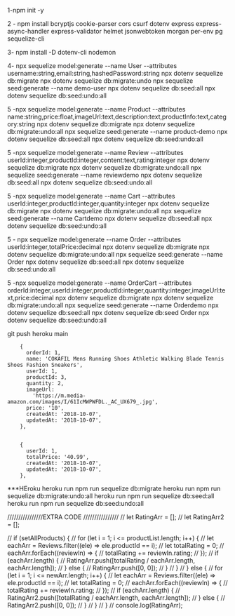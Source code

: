 1-npm init -y

2 - npm install bcryptjs cookie-parser cors csurf dotenv express express-async-handler express-validator helmet jsonwebtoken morgan per-env pg sequelize-cli

3- npm install -D dotenv-cli nodemon

4- npx sequelize model:generate --name User --attributes username:string,email:string,hashedPassword:string
npx dotenv sequelize db:migrate
npx dotenv sequelize db:migrate:undo
npx sequelize seed:generate --name demo-user
npx dotenv sequelize db:seed:all
npx dotenv sequelize db:seed:undo:all

5 -npx sequelize model:generate --name Product --attributes name:string,price:float,imageUrl:text,description:text,productInfo:text,category:string
npx dotenv sequelize db:migrate
npx dotenv sequelize db:migrate:undo:all
npx sequelize seed:generate --name product-demo
npx dotenv sequelize db:seed:all
npx dotenv sequelize db:seed:undo:all

5 -npx sequelize model:generate --name Review --attributes userId:integer,productId:integer,content:text,rating:integer
npx dotenv sequelize db:migrate
npx dotenv sequelize db:migrate:undo:all
npx sequelize seed:generate --name reviewdemo
npx dotenv sequelize db:seed:all
npx dotenv sequelize db:seed:undo:all

5 -npx sequelize model:generate --name Cart --attributes userId:integer,productId:integer,quantity:integer
npx dotenv sequelize db:migrate
npx dotenv sequelize db:migrate:undo:all
npx sequelize seed:generate --name Cartdemo
npx dotenv sequelize db:seed:all
npx dotenv sequelize db:seed:undo:all

5 - npx sequelize model:generate --name Order --attributes userId:integer,totalPrice:decimal
npx dotenv sequelize db:migrate
npx dotenv sequelize db:migrate:undo:all
npx sequelize seed:generate --name Order
npx dotenv sequelize db:seed:all
npx dotenv sequelize db:seed:undo:all

5 -npx sequelize model:generate --name OrderCart --attributes orderId:integer,userId:integer,productId:integer,quantity:integer,imageUrl:text,price:decimal
npx dotenv sequelize db:migrate
npx dotenv sequelize db:migrate:undo:all
npx sequelize seed:generate --name Orderdemo
npx dotenv sequelize db:seed:all
npx dotenv sequelize db:seed Order
npx dotenv sequelize db:seed:undo:all

git push heroku main

        {
          orderId: 1,
          name: 'COKAFIL Mens Running Shoes Athletic Walking Blade Tennis Shoes Fashion Sneakers',
          userId: 1,
          productId: 3,
          quantity: 2,
          imageUrl:
            'https://m.media-amazon.com/images/I/61IcMWPWFDL._AC_UX679_.jpg',
          price: '10',
          createdAt: '2018-10-07',
          updatedAt: '2018-10-07',
        },


        {
          userId: 1,
          totalPrice: '40.99',
          createdAt: '2018-10-07',
          updatedAt: '2018-10-07',
        },

\*\*\*HEroku
heroku run npm run sequelize db:migrate
heroku run npm run sequelize db:migrate:undo:all
heroku run npm run sequelize db:seed:all
heroku run npm run sequelize db:seed:undo:all

////////////////EXTRA CODE ////////////////
// let RatingArr = [];
// let RatingArr2 = [];

// if (setAllProducts) {
// for (let i = 1; i <= productList.length; i++) {
// let eachArr = Reviews.filter((ele) => ele.productId == i);
// let totalRating = 0;
// eachArr.forEach((reviewIn) => {
// totalRating += reviewIn.rating;
// });
// if (eachArr.length) {
// RatingArr.push([totalRating / eachArr.length, eachArr.length]);
// } else {
// RatingArr.push([0, 0]);
// }
// }
// } else {
// for (let i = 1; i <= newArr.length; i++) {
// let eachArr = Reviews.filter((ele) => ele.productId == i);
// let totalRating = 0;
// eachArr.forEach((reviewIn) => {
// totalRating += reviewIn.rating;
// });
// if (eachArr.length) {
// RatingArr2.push([totalRating / eachArr.length, eachArr.length]);
// } else {
// RatingArr2.push([0, 0]);
// }
// }
// }
// console.log(RatingArr);
